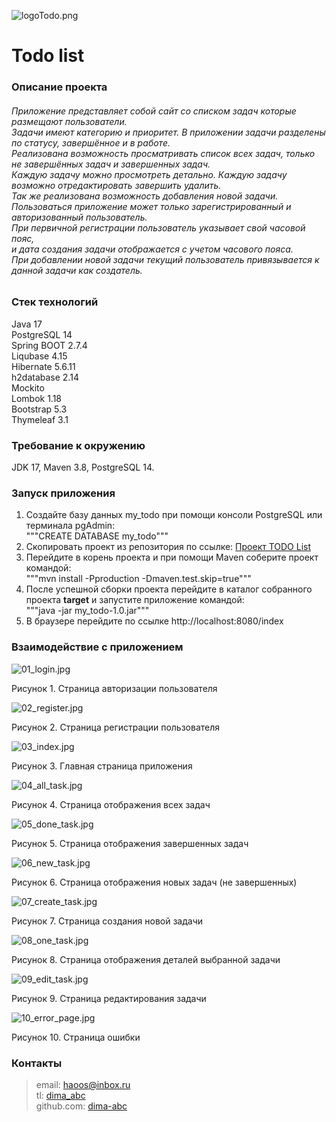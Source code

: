![logoTodo.png](src%2Fmain%2Fresources%2Fstatic%2Fimages%2FlogoTodo.png)

# Todo list

<h3>Описание проекта</h3>
<h6>Приложение представляет собой сайт со списком задач которые размещают пользователи. <br>
Задачи имеют категорию и приоритет. В приложении задачи разделены по статусу, завершённое и в работе. <br>
Реализована возможность просматривать список всех задач, только не завершённых задач и завершенных задач. <br>
Каждую задачу можно просмотреть детально. Каждую задачу возможно отредактировать завершить удалить. <br>
Так же реализована возможность добавления новой задачи. <br>
Пользоваться приложение может только зарегистрированный и авторизованный пользователь. <br>
При первичной регистрации пользователь указывает свой часовой пояс, <br>
и дата создания задачи отображается с учетом часового пояса. <br>
При добавлении новой задачи текущий пользователь привязывается к данной задачи как создатель. <br></h6>

<h3>Стек технологий</h3>
Java 17 <br>
PostgreSQL 14 <br>
Spring BOOT 2.7.4 <br>
Liqubase 4.15 <br>
Hibernate 5.6.11 <br>
h2database 2.14 <br>
Mockito <br>
Lombok 1.18 <br>
Bootstrap 5.3 <br>
Thymeleaf 3.1 <br>

<h3>Требование к окружению</h3>
JDK 17, Maven 3.8, PostgreSQL 14. <br>

<h3>Запуск приложения</h3>

1. Создайте базу данных my_todo при помощи консоли PostgreSQL или терминала pgAdmin:<br>
   """CREATE DATABASE my_todo"""
2. Скопировать проект из репозитория по ссылке:
   [Проект TODO List](https://github.com/dima-abc/job4j_todo.git)<br>
4. Перейдите в корень проекта и при помощи Maven соберите проект командой:<br>
   """mvn install -Pproduction -Dmaven.test.skip=true"""
5. После успешной сборки проекта перейдите в каталог собранного проекта <b>target</b> и запустите приложение
   командой:<br>
   """java -jar my_todo-1.0.jar"""
6. В браузере перейдите по ссылке http://localhost:8080/index

<h3>Взаимодействие с приложением</h3>

![01_login.jpg](img%2F01_login.jpg) <br>

Рисунок 1. Страница авторизации пользователя <br>

![02_register.jpg](img%2F02_register.jpg) <br>

Рисунок 2. Страница регистрации пользователя <br>

![03_index.jpg](img%2F03_index.jpg) <br>

Рисунок 3. Главная страница приложения <br>

![04_all_task.jpg](img%2F04_all_task.jpg) <br>

Рисунок 4. Страница отображения всех задач <br>

![05_done_task.jpg](img%2F05_done_task.jpg) <br>

Рисунок 5. Страница отображения завершенных задач <br>

![06_new_task.jpg](img%2F06_new_task.jpg) <br>

Рисунок 6. Страница отображения новых задач (не завершенных) <br>

![07_create_task.jpg](img%2F07_create_task.jpg) <br>

Рисунок 7. Страница создания новой задачи <br>

![08_one_task.jpg](img%2F08_one_task.jpg) <br>

Рисунок 8. Страница отображения деталей выбранной задачи <br>

![09_edit_task.jpg](img%2F09_edit_task.jpg) <br>

Рисунок 9. Страница редактирования задачи <br>

![10_error_page.jpg](img%2F10_error_page.jpg) <br>

Рисунок 10. Страница ошибки <br>

### Контакты

> email: [haoos@inbox.ru](mailto:haoos@inbox.ru) <br>
> tl: [dima_abc](https://t.me/dima_abc) <br>
> github.com: [dima-abc](https://github.com/dima-abc)
